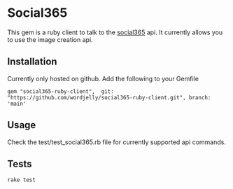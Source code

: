 # Social365

This gem is a ruby client to talk to the [social365](https://www.social365.live) api. It currently allows you to use the image creation api. 

## Installation

Currently only hosted on github. Add the following to your Gemfile

```
gem "social365-ruby-client",  git: "https://github.com/wordjelly/social365-ruby-client.git", branch: 'main'
```

## Usage

Check the test/test_social365.rb file for currently supported api commands.

## Tests

`rake test`

